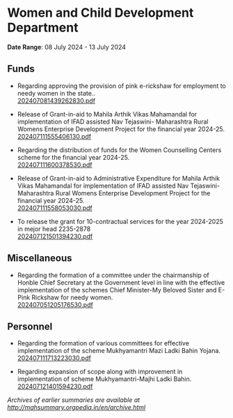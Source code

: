 # Women and Child Development Department

**Date Range**: 08 July 2024 - 13 July 2024


## Funds
- Regarding approving the provision of pink e-rickshaw for employment to needy women in the state..\
  [202407081439262830.pdf](https://gr.maharashtra.gov.in/Site/Upload/Government%20Resolutions/English/202407081439262830.pdf.pdf)

- Release of Grant-in-aid to Mahila Arthik Vikas Mahamandal for implementation of IFAD assisted Nav Tejaswini- Maharashtra Rural Womens Enterprise Development Project for the financial year 2024-25.\
  [202407111555406130.pdf](https://gr.maharashtra.gov.in/Site/Upload/Government%20Resolutions/English/202407111555406130.pdf)

- Regarding the distribution of funds for the Women Counselling Centers scheme for the financial year 2024-25.\
  [202407111600378530.pdf](https://gr.maharashtra.gov.in/Site/Upload/Government%20Resolutions/English/202407111600378530.pdf)

- Release of Grant-in-aid to Administrative Expenditure for Mahila Arthik Vikas Mahamandal for implementation of IFAD assisted Nav Tejaswini- Maharashtra Rural Womens Enterprise Development Project for the financial year 2024-25.\
  [202407111558053030.pdf](https://gr.maharashtra.gov.in/Site/Upload/Government%20Resolutions/English/202407111558053030.pdf)

- To release the grant for 10-contractual services for the year 2024-2025 in mejor head 2235-2878\
  [202407121501394230.pdf](https://gr.maharashtra.gov.in/Site/Upload/Government%20Resolutions/English/202407121501394230.pdf)

## Miscellaneous
- Regarding the formation of a committee under the chairmanship of Honble Chief Secretary at the Government level in line with the effective implementation of the schemes Chief Minister-My Beloved Sister and E-Pink Rickshaw for needy women.\
  [202407051205176530.pdf](https://gr.maharashtra.gov.in/Site/Upload/Government%20Resolutions/English/202407051205176530.pdf)

## Personnel
- Regarding the formation of various committees for effective implementation of the scheme Mukhyamantri Mazi Ladki Bahin Yojana.\
  [202407111713223030.pdf](https://gr.maharashtra.gov.in/Site/Upload/Government%20Resolutions/English/202407111713223030.pdf)

- Regarding expansion of scope along with improvement in implementation of scheme Mukhyamantri-Majhi Ladki Bahin.\
  [202407121401594230.pdf](https://gr.maharashtra.gov.in/Site/Upload/Government%20Resolutions/English/202407121401594230.pdf)


*Archives of earlier summaries are available at http://mahsummary.orgpedia.in/en/archive.html*